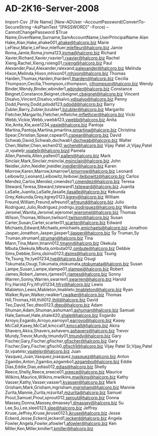 # AD-2K16-Server-2008
Import-Csv .\[File Name] |New-ADUser –AccountPassword(ConvertTo-SecureString –AsPlainText “[PASSWORD]” –Force) –CannotChangePassword $True
Name,GivenName,Surname,SamAccountName,UserPrincipalName
Alan Hake,Alan,Hake,ahake001,ahake@halcorp.biz
Marie LeFleur,Marie,LeFleur,mlefluer,mlefleur@halcorp.biz
Jamie Roma,Jamie,Roma,jroma123,jroma@halcorp.biz
Richard Xavier,Richard,Xavier,rxavier1,rxavier@halcorp.biz
Rachel Xieng,Rachel,Xieng,rxieng01,rxieng@halcorp.biz
Paul Alexander,Paul,Alexander,ralexand,palexander@halcorp.biz
Melinda Hixon,Melinda,Hixon,mhixon01,mhixon@halcorp.biz 
Thomas Harden,Thomas,Harden,tharden1,tharden@halcorp.biz
Cecilia Thompson,Cecilia,Thompson,cthompson, cthompson@halcorp.biz
Wendy Binder,Wendy,Binder,wbinder1,wbinder@halcorp.biz
Constance Beignet,Constance,Beignet,cbeignet,cbeignet@halcorp.biz
Vincent Disalvo,Vincent,Disalvo,vdisalvo,vdisalvo@halcorp.biz
Penny Dodd,Penny,Dodd,pdodd123,pdodd@halcorp.biz
Barry Zubler,Barry,Zubler,bzubler1,bzubler@halcorp.biz
Margarito Fletcher,Margarito,Fletcher,mfletche,mflethcer@halcorp.biz
Vicki Webb,Vickie,Webb,vwebb123,vwebb@halcorp.biz
Anita Xie,Anita,Xie,axie1234,vaxie@halcorp.biz
Pantoja Martina,Pantoja,Martina,pmartina,pmartina@halcorp.biz
Christina Spear,Christian,Spear,cspear01,cspear@halcorp.biz
David Schwab,David,Schwab,dschwab1,dschwab@halcorp.biz
Walter Chen,Walter,Chen,wchen012,wchen@halcorp.biz
Vijay Patel Jr,Vijay,Patel Jr,vpateljr,vpateljr@halcorp.bizd
Pamela Allen,Pamela,Allen,pallen01,pallen@halcorp.biz
Mark Sinclair,Mark,Sinclair,msinclai,msinclair@halcorp.biz
John Neidler,John,Neidler,jneidler,jneidler@halcorp.biz
Karen Morrow,Karen,Marrow,kmarrow1,kmorrow@halcorp.biz
Leonard Leibowitz,Leonard,Leibowitz,lleibowi,lleibowitz@halcorp.biz
Carlos Mendez,Carlos,Mendez,cmendez1,cmendez@halcorp.biz
Teresa Steward,Teresa,Steward,tsteward1,tsteward@halcorp.biz
Juanita LaSalle,Juanita,LaSalle,jlasalle,jlasalle@halcorp.biz
Kekunda Grey,Kekunda,Grey,kgrey0123,kgrey@halcorp.biz
William Freund,William,Freund,wfreund1,wfreund@halcorp.biz
Julio Rodriguez,Julio,Rodriguez,jrodrigu,jrodriguez@halcorp.biz
Wanita Jeromel,Wanita,Jeromel,wjeromel,wjeromel@halcorp.biz
Thomas Wilson,Thomas,Wilson,twilson1,twilson@halcorp.biz
Susan Carter,Susan,Carter,scarter01,scarter@halcorp.biz
Edward Michaels,Edward,Michaels,emichaels,emichaels@halcorp.biz
Jonathon Jasper,Jonathon,Jasper,jjasper1,jjasper@halcorp.biz
Sy Truman,Sy Truman,struman1,struman@halcorp.biz
Tina Mann,Tina,Mann,tmann012,tmann@halcorp.biz
Okekula Mbuta,Okekula,Mbuta,ombuta012,ombute@halcorp.biz
Debbie Sims,Debbie,Sims,dsims0123,dsims@halcorp.biz
Tsung Ye,Tsung,Ye,tye01234,tye@halcorp.biz
Osugi Tokumata,Osugi,Tokumata,otokumata,otokumata@halcorp.biz
Susan Lampe,Susan,Lampe,slampe01,slampe@halcorp.biz
Robert James,Robert,James,rjames01,rjames@halcorp.biz
Sonny Warren,Sonny,Warren,swarren1,swarren@halcorp.biz
Harold Fry,Harold,Fry,hfry01234,hfry@halcorp.biz
Lewis Mableton,Lewis,Mableton,lmableto,lmableton@halcorp.biz
Ryan Walker,Ryan,Walker,rwalker1,rwalker@halcorp.biz
Thomas Hill,Thomas,Hill,thill012,thill@halcorp.biz
David Teo,David,Teo,dteo0123,dteo@halcorp.biz
Adam Shuman,Adam,Shuman,ashuman1,ashuman@halcorp.biz
Samuel Hale,Samuel,Hale,shale420,shale@halcorp.biz
Esgardo Arroyo,Esgardo,Arroyo,earroyo1,earroyo@halcorp.biz
Kasey McCall,Kasey,McCall,kmccall1,kmccall@halcorp.biz
Akira Shavers,Akira,Shavers,ashavers,ashavers@halcorp.biz
Trevor Mundy,Trevor,Mundy,tmundy01,tmundy@halcorp.biz
Gary Fischer,Gary,Fischer,gfischer,gfischer@halcorp.biz
Gary Fischer,Gary,Fischer,gfisch0,gfisch1@halcorp.biz
Vijay Patel Sr,Vijay,Patel Sr,vpatelsr,vpatelsr@halcorp.biz
Juan Vasquez,Juan,Vasquez,jvasquez,jvasquez@halcorp.biz
Anton Zgambo,Anton,Zgambo,azgambo1,azgambo@halcorp.biz
Eddie Dias,Eddie,Dias,edias012,edias@halcorp.biz
Shelly Reece,Shelly,Reece,sreece01,sreece@halcorp.biz
Maurice Wilkins,Maurice,Wilkins,mwilkins,mwilkins@halcorp.biz
Kathy Vasser,Kathy,Vasser,vasser1,kvasser@halcorp.biz
Mark Grisham,Mark,Grisham,mgrisham,mgrisham@halcorp.biz
Mannie Zurita,Mannie,Zurita,mzurita1,mzurita@halcorp.biz
Samuel Prout,Samuel,Prout,sprout012,sprout@halcorp.biz
Donna Massey,Donna,Massey,dmassey1,dmassey@halcorp.biz
Su Lee,Su,Lee,slee0123,slee@halcorp.biz
Jeffrey Kruse,Jeffrey,Kruse,jkruse0123,jkruse@halcorp.biz
Jesse Eckerd,Jesse,Eckerd,jeckerd1,jeckerd@halcorp.biz
Angela Fowler,Angela,Fowler,afowler1,afowler@halcorp.biz
Ken Miller,Ken,Miller,kmiller1,kmiller@halcorp.biz
